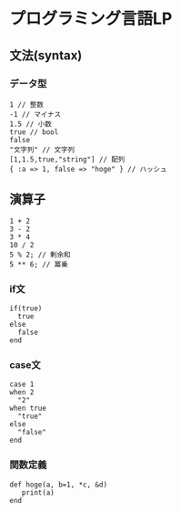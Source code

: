 # プログラミング言語LP

## 文法(syntax)

### データ型

```
1 // 整数
-1 // マイナス
1.5 // 小数
true // bool
false
"文字列" // 文字列
[1,1.5,true,"string"] // 配列
{ :a => 1, false => "hoge" } // ハッシュ
```

## 演算子

```
1 + 2
3 - 2
3 * 4
10 / 2
5 % 2; // 剰余和
5 ** 6; // 冪乗
```

### if文

```
if(true)
  true
else
  false
end
```

### case文

```
case 1
when 2
  "2"
when true
  "true"
else
  "false"
end
```

### 関数定義

```
def hoge(a, b=1, *c, &d)
   print(a)
end
```
